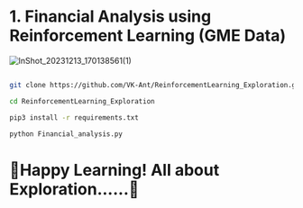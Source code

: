 # 1. Financial Analysis using Reinforcement Learning (GME Data)

![InShot_20231213_170138561(1)](https://github.com/VK-Ant/ReinforcementLearning_Exploration/assets/75832198/abc497d3-37ff-4da0-9325-8c310a3d3cad)

```bash

git clone https://github.com/VK-Ant/ReinforcementLearning_Exploration.git

cd ReinforcementLearning_Exploration

pip3 install -r requirements.txt

python Financial_analysis.py

```


# **🤗Happy Learning! All about Exploration......🤗**
